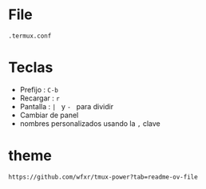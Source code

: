 # File

`.termux.conf`

# Teclas 

- Prefijo : `C-b`
- Recargar : `r`
- Pantalla : ``| `` y ``- `` para dividir
- Cambiar de panel 
- nombres personalizados usando la `,` clave

# theme 
`https://github.com/wfxr/tmux-power?tab=readme-ov-file`

